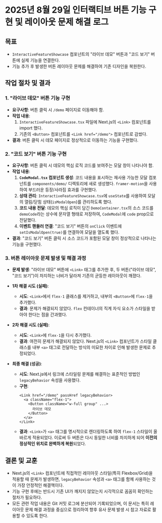 # 2025년 8월 29일 인터랙티브 버튼 기능 구현 및 레이아웃 문제 해결 로그

## 목표

-   `InteractiveFeatureShowcase` 컴포넌트의 "라이브 데모" 버튼과 "코드 보기" 버튼에 실제 기능을 연결한다.
-   기능 추가 후 발생한 버튼 레이아웃 문제를 해결하여 기존 디자인을 복원한다.

## 작업 절차 및 결과

### 1. "라이브 데모" 버튼 기능 구현
-   **요구사항**: 버튼 클릭 시 `/demo` 페이지로 이동해야 함.
-   **작업 내용**:
    1.  `InteractiveFeatureShowcase.tsx` 파일에 Next.js의 `<Link>` 컴포넌트를 import 했다.
    2.  기존의 `<Button>` 컴포넌트를 `<Link href="/demo">` 컴포넌트로 감쌌다.
-   **결과**: 버튼 클릭 시 데모 페이지로 정상적으로 이동하는 기능을 구현했다.

### 2. "코드 보기" 버튼 기능 구현
-   **요구사항**: 버튼 클릭 시 데모의 핵심 로직 코드를 보여주는 모달 창이 나타나야 함.
-   **작업 내용**:
    1.  **`CodeModal.tsx` 컴포넌트 생성**: 코드 내용을 표시하는 재사용 가능한 모달 컴포넌트를 `components/demo/` 디렉토리에 새로 생성했다. `framer-motion`을 사용하여 부드러운 등장/사라짐 효과를 구현했다.
    2.  **상태 관리**: `InteractiveFeatureShowcase.tsx`에 `useState`를 사용하여 모달의 열림/닫힘 상태(`isModalOpen`)를 관리하도록 했다.
    3.  **코드 내용 전달**: 데모의 핵심 로직이 담긴 `DemoContainer.tsx`의 소스 코드를 `demoCode`라는 상수에 문자열 형태로 저장하여, `CodeModal`에 `code` prop으로 전달했다.
    4.  **이벤트 핸들러 연결**: "코드 보기" 버튼의 `onClick` 이벤트에 `setIsModalOpen(true)`를 연결하여 모달을 열도록 했다.
-   **결과**: "코드 보기" 버튼 클릭 시 소스 코드가 포함된 모달 창이 정상적으로 나타나는 기능을 구현했다.

### 3. 버튼 레이아웃 문제 발생 및 해결 과정
-   **문제 발생**: "라이브 데모" 버튼에 `<Link>` 태그를 추가한 후, 두 버튼("라이브 데모", "코드 보기")이 차지하는 너비가 달라져 기존의 균등한 레이아웃이 깨졌다.

-   **1차 해결 시도 (실패)**:
    -   **시도**: `<Link>`에서 `flex-1` 클래스를 제거하고, 내부의 `<Button>`에 `flex-1`을 추가했다.
    -   **결과**: 문제가 해결되지 않았다. `flex` 컨테이너의 직계 자식 요소가 스타일을 받아야 한다는 점을 간과했다.

-   **2차 해결 시도 (실패)**:
    -   **시도**: `<Link>`에 `flex-1`을 다시 추가했다.
    -   **결과**: 여전히 문제가 해결되지 않았다. Next.js의 `<Link>` 컴포넌트가 스타일 클래스를 내부 `<a>` 태그로 전달하는 방식의 미묘한 차이로 인해 발생한 문제로 추정되었다.

-   **최종 해결 (성공)**:
    -   **시도**: Next.js에서 링크에 스타일링 문제를 해결하는 표준적인 방법인 `legacyBehavior` 속성을 사용했다.
    -   **구현**:
        ```tsx
        <Link href="/demo" passHref legacyBehavior>
          <a className="flex-1">
            <Button className="w-full group" ...>
              라이브 데모
            </Button>
          </a>
        </Link>
        ```
    -   **결과**: `<Link>`가 `<a>` 태그를 명시적으로 렌더링하도록 하여 `flex-1` 스타일이 올바르게 적용되었다. 이로써 두 버튼은 다시 동일한 너비를 차지하게 되어 **이전의 정상적인 위치로 완벽하게 복원**되었다.

## 결론 및 교훈

-   Next.js의 `<Link>` 컴포넌트에 직접적인 레이아웃 스타일(특히 Flexbox/Grid)을 적용할 때 문제가 발생하면, `legacyBehavior` 속성과 `<a>` 태그를 함께 사용하는 것이 가장 안정적인 해결책이다.
-   기능 구현 후에는 반드시 기존 UI가 깨지지 않았는지 시각적으로 꼼꼼히 확인하는 절차가 필요하다.
-   모든 관련 작업 내용은 Git 커밋 로그에 분산되어 기록되었으며, 이 문서는 특히 레이아웃 문제 해결 과정을 중심으로 정리하여 향후 유사 문제 발생 시 참고 자료로 활용할 수 있도록 한다.
